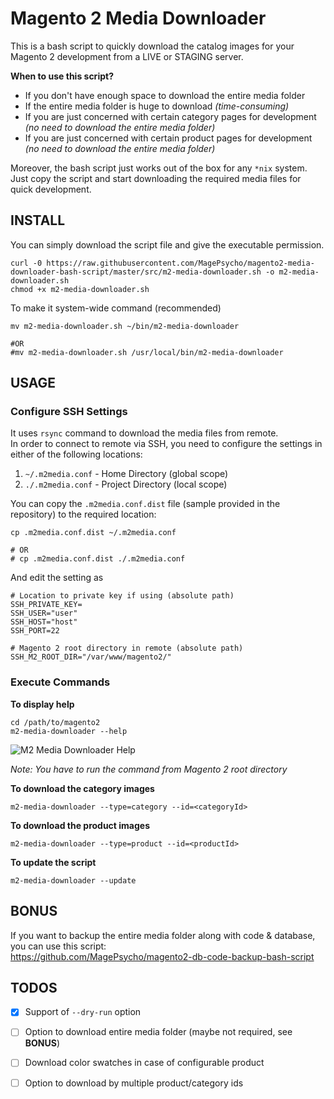 # Magento 2 Media Downloader

This is a bash script to quickly download the catalog images for your Magento 2 development from a LIVE or STAGING server.

**When to use this script?**
* If you don't have enough space to download the entire media folder
* If the entire media folder is huge to download *(time-consuming)*
* If you are just concerned with certain category pages for development *(no need to download the entire media folder)*
* If you are just concerned with certain product pages for development *(no need to download the entire media folder)*

Moreover, the bash script just works out of the box for any `*nix` system.  
Just copy the script and start downloading the required media files for quick development.

## INSTALL
You can simply download the script file and give the executable permission.
```
curl -0 https://raw.githubusercontent.com/MagePsycho/magento2-media-downloader-bash-script/master/src/m2-media-downloader.sh -o m2-media-downloader.sh
chmod +x m2-media-downloader.sh
```

To make it system-wide command (recommended)
```
mv m2-media-downloader.sh ~/bin/m2-media-downloader

#OR
#mv m2-media-downloader.sh /usr/local/bin/m2-media-downloader
```

## USAGE

### Configure SSH Settings
It uses `rsync` command to download the media files from remote.  
In order to connect to remote via SSH, you need to configure the settings in either of the following locations:
1. `~/.m2media.conf` - Home Directory (global scope)
1. `./.m2media.conf` - Project Directory (local scope)

You can copy the `.m2media.conf.dist` file (sample provided in the repository) to the required location:
```
cp .m2media.conf.dist ~/.m2media.conf

# OR
# cp .m2media.conf.dist ./.m2media.conf
```

And edit the setting as
```
# Location to private key if using (absolute path)
SSH_PRIVATE_KEY=
SSH_USER="user"
SSH_HOST="host"
SSH_PORT=22

# Magento 2 root directory in remote (absolute path)
SSH_M2_ROOT_DIR="/var/www/magento2/"
```

### Execute Commands

**To display help**
```
cd /path/to/magento2
m2-media-downloader --help
```
![M2 Media Downloader Help](https://github.com/MagePsycho/magento2-media-downloader-bash-script/raw/main/docs/magento2-media-downloader-bash-script-help.png)

*Note: You have to run the command from Magento 2 root directory*

**To download the category images**
```
m2-media-downloader --type=category --id=<categoryId>
```

**To download the product images**
```
m2-media-downloader --type=product --id=<productId>
```

**To update the script**
```
m2-media-downloader --update
```

## BONUS
If you want to backup the entire media folder along with code & database, you can use this script:  
https://github.com/MagePsycho/magento2-db-code-backup-bash-script

## TODOS
- [x] Support of `--dry-run` option
- [ ] Option to download entire media folder (maybe not required, see **BONUS**)
- [ ] Download color swatches in case of configurable product
- [ ] Option to download by multiple product/category ids

